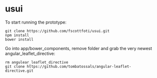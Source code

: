 usui
====

To start running the prototype:

```
git clone https://github.com/fscottfoti/usui.git
npm install
bower install
```

Go into app/bower_components, remove folder and grab the very newest angular_leaflet_directive:

```
rm angulear_leaflet_directive
git clone https://github.com/tombatossals/angular-leaflet-directive.git
```
